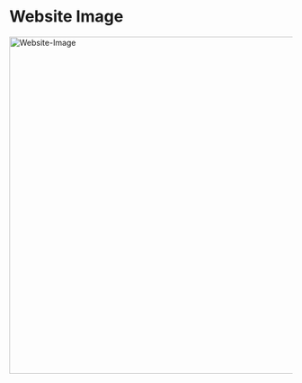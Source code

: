 # Website Image
<img width="600" alt="Website-Image" src="https://github.com/SwasticaKG/amazonclonewebsite/assets/126229701/5287b30d-d00b-4773-9cbb-94dcc4ba0f49" >
